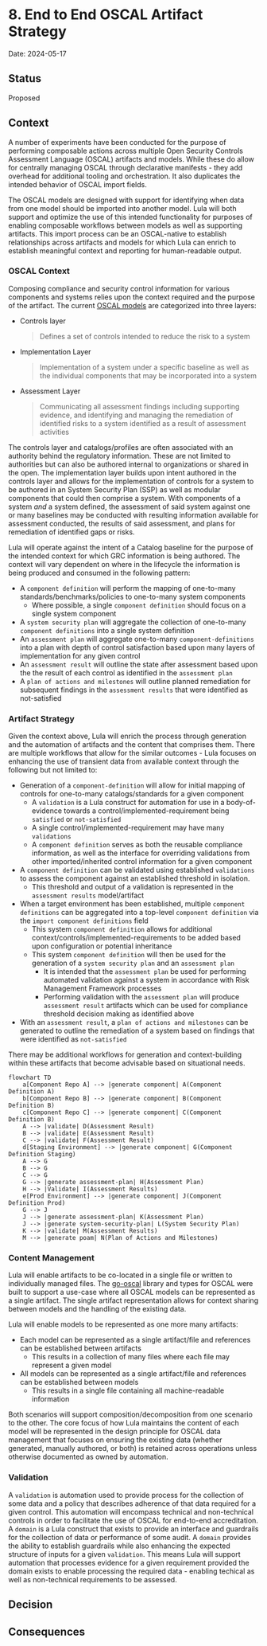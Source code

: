 # 8. End to End OSCAL Artifact Strategy

Date: 2024-05-17

## Status

Proposed

## Context

A number of experiments have been conducted for the purpose of performing composable actions across multiple Open Security Controls Assessment Language (OSCAL) artifacts and models. While these do allow for centrally managing OSCAL through declarative manifests - they add overhead for additional tooling and orchestration. It also duplicates the intended behavior of OSCAL import fields. 

The OSCAL models are designed with support for identifying when data from one model should be imported into another model. Lula will both support and optimize the use of this intended functionality for purposes of enabling composable workflows between models as well as supporting artifacts. This import process can be an OSCAL-native to establish relationships across artifacts and models for which Lula can enrich to establish meaningful context and reporting for human-readable output. 

### OSCAL Context

Composing compliance and security control information for various components and systems relies upon the context required and the purpose of the artifact. The current [OSCAL models](https://pages.nist.gov/OSCAL/resources/concepts/layer/) are categorized into three layers:
- Controls layer
  > Defines a set of controls intended to reduce the risk to a system
- Implementation Layer
  > Implementation of a system under a specific baseline as well as the individual components that may be incorporated into a system
- Assessment Layer
  > Communicating all assessment findings including supporting evidence, and identifying and managing the remediation of identified risks to a system identified as a result of assessment activities

The controls layer and catalogs/profiles are often associated with an authority behind the regulatory information. These are not limited to authorities but can also be authored internal to organizations or shared in the open. The implementation layer builds upon intent authored in the controls layer and allows for the implementation of controls for a system to be authored in an System Security Plan (SSP) as well as modular components that could then comprise a system. With components of a system _and_ a system defined, the assessment of said system against one or many baselines may be conducted with resulting information available for assessment conducted, the results of said assessment, and plans for remediation of identified gaps or risks. 

Lula will operate against the intent of a Catalog baseline for the purpose of the intended context for which GRC information is being authored. The context will vary dependent on where in the lifecycle the information is being produced and consumed in the following pattern:
- A `component definition` will perform the mapping of one-to-many standards/benchmarks/policies to one-to-many system components
  - Where possible, a single `component definition` should focus on a single system component
- A `system security plan` will aggregate the collection of one-to-many `component definitions` into a single system definition
- An `assessment plan` will aggregate one-to-many `component-definitions` into a plan with depth of control satisfaction based upon many layers of implementation for any given control
- An `assessment result` will outline the state after assessment based upon the the result of each control as identified in the `assessment plan`
- A `plan of actions and milestones` will outline planned remediation for subsequent findings in the `assessment results` that were identified as not-satisfied

### Artifact Strategy

Given the context above, Lula will enrich the process through generation and the automation of artifacts and the content that comprises them. There are multiple workflows that allow for the similar outcomes - Lula focuses on enhancing the use of transient data from available context through the following but not limited to:
- Generation of a `component-definition` will allow for initial mapping of controls for one-to-many catalogs/standards for a given component
  - A `validation` is a Lula construct for automation for use in a body-of-evidence towards a control/implemented-requirement being `satisfied` or `not-satisfied`
  - A single control/implemented-requirement may have many `validations`
  - A `component definition` serves as both the reusable compliance information, as well as the interface for overriding validations from other imported/inherited control information for a given component
- A `component definition` can be validated using established `validations` to assess the component against an established threshold in isolation.
  - This threshold and output of a validation is represented in the `assessment results` model/artifact
- When a target environment has been established, multiple `component definitions` can be aggregated into a top-level `component definition` via the `import component definitions` field
  - This system `component definition` allows for additional context/controls/implemented-requirements to be added based upon configuration or potential inheritance
  - This system `component definition` will then be used for the generation of a `system security plan` and an `assessment plan`
    - It is intended that the `assessment plan` be used for performing automated validation against a system in accordance with Risk Management Framework processes
    - Performing validation with the `assessment plan` will produce `assessment result` artifacts which can be used for compliance threshold decision making as identified above
- With an `assessment result`, a `plan of actions and milestones` can be generated to outline the remediation of a system based on findings that were identified as `not-satisfied`

There may be additional workflows for generation and context-building within these artifacts that become advisable based on situational needs.
```mermaid
flowchart TD
    a[Component Repo A] --> |generate component| A(Component Definition A)
    b[Component Repo B] --> |generate component| B(Component Definition B)
    c[Component Repo C] --> |generate component| C(Component Definition B)
    A --> |validate| D(Assessment Result)
    B --> |validate| E(Assessment Result)
    C --> |validate| F(Assessment Result)
    d[Staging Environment] --> |generate component| G(Component Definition Staging)
    A --> G
    B --> G
    C --> G
    G --> |generate assessment-plan| H(Assessment Plan)
    H --> |Validate| I(Assessment Results)
    e[Prod Environment] --> |generate component| J(Component Definition Prod)
    G --> J
    J --> |generate assessment-plan| K(Assessment Plan)
    J --> |generate system-security-plan| L(System Security Plan)
    K --> |validate| M(Assessment Results)
    M --> |generate poam| N(Plan of Actions and Milestones)
```
### Content Management

Lula will enable artifacts to be co-located in a single file or written to individually managed files. The [go-oscal](https://github.com/defenseunicorns/go-oscal) library and types for OSCAL were built to support a use-case where all OSCAL models can be represented as a single artifact. The single artifact representation allows for context sharing between models and the handling of the existing data.

Lula will enable models to be represented as one more many artifacts:
- Each model can be represented as a single artifact/file and references can be established between artifacts
  - This results in a collection of many files where each file may represent a given model
- All models can be represented as a single artifact/file and references can be established between models
  - This results in a single file containing all machine-readable information

Both scenarios will support composition/decomposition from one scenario to the other. The core focus of how Lula maintains the content of each model will be represented in the design principle for OSCAL data management that focuses on ensuring the existing data (whether generated, manually authored, or both) is retained across operations unless otherwise documented as owned by automation.

### Validation

A `validation` is automation used to provide process for the collection of some data and a policy that describes adherence of that data required for a given control. This automation will encompass technical and non-technical controls in order to facilitate the use of OSCAL for end-to-end accreditation. A `domain` is a Lula construct that exists to provide an interface and guardrails for the collection of data or performance of some audit. A `domain` provides the ability to establish guardrails while also enhancing the expected structure of inputs for a given `validation`. This means Lula will support automation that processes evidence for a given requirement provided the domain exists to enable processing the required data - enabling techical as well as non-technical requirements to be assessed. 

## Decision



## Consequences

